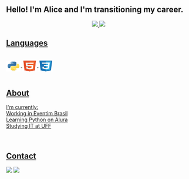 ## Hello! I'm Alice and I'm transitioning my career.<br>

<div align="center">
  <a href="https://github.com/Alice-RdS">
  <img height="166em" src="https://github-readme-stats.vercel.app/api?username=Alice-RdS&show_icons=true&theme=material-palenight&include_all_commits=true&count_private=true"/>
  <img height="166em" src="https://github-readme-stats.vercel.app/api/top-langs/?username=Alice-RdS&layout=compact&langs_count=7&theme=material-palenight"/>
</div>

## Languages
<div style="display: inline_block"><br>
  <img align="center" alt="Python" height="30" width="40" src="https://raw.githubusercontent.com/devicons/devicon/master/icons/python/python-original.svg">
  <img align="center" alt="HTML" height="30" width="40" src="https://raw.githubusercontent.com/devicons/devicon/master/icons/html5/html5-original.svg">
  <img align="center" alt="CSS" height="30" width="40" src="https://raw.githubusercontent.com/devicons/devicon/master/icons/css3/css3-original.svg">
  </div><br>
  
## About  
<div>
  <p>I'm currently:<br>
    Working in Eventim Brasil<br>
    Learning Python on Alura<br>
    Studying IT at UFF<br></p>
  </div><br>  
  
## Contact
<div> 
  <a href="https://www.linkedin.com/in/alicerds91" target="_blank"><img src="https://img.shields.io/badge/-LinkedIn-%230077B5?style=for-the-badge&logo=linkedin&logoColor=white" target="_blank"></a> 
  <a href = "mailto:alice.rds.91@gmail.com"><img src="https://img.shields.io/badge/-Gmail-%23333?style=for-the-badge&logo=gmail&logoColor=red" target="_blank"></a>
</div>
